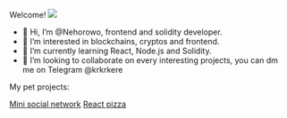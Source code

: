 Welcome!
![](https://komarev.com/ghpvc/?username=Nehorowo&color=blueviolet)

- 👋 Hi, I’m @Nehorowo, frontend and solidity developer.
- 👀 I’m interested in blockchains, cryptos and frontend.
- 🌱 I’m currently learning React, Node.js and Solidity.
- 💞️ I’m looking to collaborate on every interesting projects, you can dm me on Telegram @krkrkere

My pet projects:

[Mini social network](https://nehorowo.github.io/react-social-network/)
[React pizza](https://react-pizza-shop111.herokuapp.com/)
